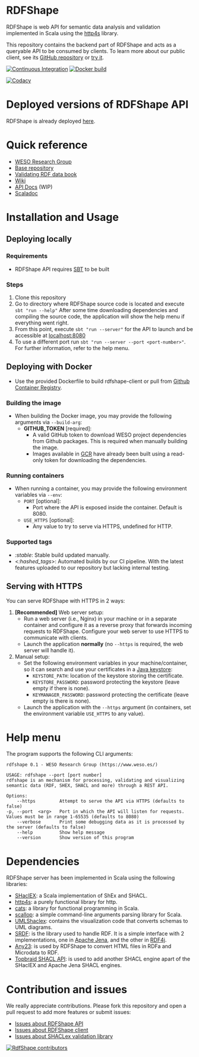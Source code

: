 # RDFShape

RDFShape is web API for semantic data analysis and validation implemented in Scala using
the [http4s](https://http4s.org/) library.

This repository contains the backend part of RDFShape and acts as a queryable API to be consumed by clients. To learn
more about our public client, see its [GitHub repository](https://github.com/weso/rdfshape-client)
or [try it](https://rdfshape.weso.es).

[![Continuous Integration](https://github.com/weso/rdfshape-api/actions/workflows/ci.yml/badge.svg)](https://github.com/weso/rdfshape-api/actions/workflows/ci.yml)
[![Docker build](https://github.com/weso/rdfshape-api/actions/workflows/publish_docker.yml/badge.svg)](https://github.com/weso/rdfshape-api/actions/workflows/publish_docker.yml)

[![Codacy](https://api.codacy.com/project/badge/Grade/2ad10ec42b6a4bb389aeb114fe192f21)](https://www.codacy.com/gh/weso/rdfshape?utm_source=github.com&amp;utm_medium=referral&amp;utm_content=weso/rdfshape&amp;utm_campaign=Badge_Grade)

# Deployed versions of RDFShape API

RDFShape is already deployed [here](https://api.rdfshape.weso.es/api).

# Quick reference

- [WESO Research Group](https://weso.es)
- [Base repository](https://github.com/weso/rdfshape)
- [Validating RDF data book](http://book.validatingrdf.com)
- [Wiki](https://github.com/weso/rdfshape/wiki)
- [API Docs](https://app.swaggerhub.com/apis/weso/RDFShape/) (WIP)
- [Scaladoc](https://www.weso.es/rdfshape-api/)

# Installation and Usage

## Deploying locally

### Requirements

* RDFShape API requires [SBT](https://www.scala-sbt.org/) to be built

### Steps

1. Clone this repository
2. Go to directory where RDFShape source code is located and execute `sbt "run --help"` After some time downloading
   dependencies and compiling the source code, the application will show the help menu if everything went right.
3. From this point, execute `sbt "run --server"` for the API to launch and be accessible
   at [localhost:8080](http://localhost:8080)
4. To use a different port run `sbt "run --server --port <port-number>"`. For further information, refer to the help
   menu.

## Deploying with Docker

* Use the provided Dockerfile to build rdfshape-client or pull
  from [Github Container Registry](https://github.com/orgs/weso/packages/container/package/rdfshape-client).

### Building the image

* When building the Docker image, you may provide the following arguments via `--build-arg`:
    * **GITHUB_TOKEN** [required]:
        - A valid GitHub token to download WESO project dependencies from Github packages. This is required when
          manually building the image.
        - Images available in [GCR](https://github.com/orgs/weso/packages/container/package/rdfshape-client)
          have already been built using a read-only token for downloading the dependencies.

### Running containers

* When running a container, you may provide the following environment variables via `--env`:
    - `PORT` [optional]:
        - Port where the API is exposed inside the container. Default is 8080.
    - `USE_HTTPS` [optional]:
        - Any value to try to serve via HTTPS, undefined for HTTP.

### Supported tags

- _:stable_: Stable build updated manually.
- <_:hashed_tags_>: Automated builds by our CI pipeline. With the latest features uploaded to our repository but lacking
  internal testing.

## Serving with HTTPS

You can serve RDFShape with HTTPS in 2 ways:
1. **[Recommended]** Web server setup:
   - Run a web server (i.e., Nginx) in your machine or in a separate container and configure it as a reverse
           proxy that forwards incoming requests to RDFShape. Configure your web server to use HTTPS to communicate with clients.
   - Launch the application **normally** (no `--https` is required, the web server will handle it).
2. Manual setup:
   - Set the following environment variables in your machine/container, so it can search and use your
           certificates in a [Java keystore](https://docs.oracle.com/javase/8/docs/api/java/security/KeyStore.html):
      - `KEYSTORE_PATH`: location of the keystore storing the certificate.
      - `KEYSTORE_PASSWORD`: password protecting the keystore (leave empty if there is none).
      - `KEYMANAGER_PASSWORD`: password protecting the certificate (leave empty is there is none).
   - Launch the application with the `--https` argument (in containers, set the environment variable `USE_HTTPS` to any value).


# Help menu

The program supports the following CLI arguments:

```
rdfshape 0.1 - WESO Research Group (https://www.weso.es/)

USAGE: rdfshape --port [port number]
rdfshape is an mechanism for processing, validating and visualizing semantic data (RDF, SHEX, SHACL and more) through a REST API.

Options:
    --https         Attempt to serve the API via HTTPS (defaults to false)
-p, --port  <arg>   Port in which the API will listen for requests. Values must be in range 1-65535 (defaults to 8080)
    --verbose       Print some debugging data as it is processed by the server (defaults to false)
    --help          Show help message
    --version       Show version of this program
```

# Dependencies

RDFShape server has been implemented in Scala using the following libraries:

* [SHaclEX](https://github.com/labra/shaclex): a Scala implementation of ShEx and SHACL.
* [http4s](https://http4s.org/): a purely functional library for http.
* [cats](https://typelevel.org/cats/): a library for functional programming in Scala.
* [scallop](https://github.com/scallop/scallop): a simple command-line arguments parsing library for Scala.
* [UMLShaclex](https://github.com/labra/shaclex): contains the visualization code that converts schemas to UML diagrams.
* [SRDF](http://www.weso.es/srdf/): is the library used to handle RDF. It is a simple interface with 2 implementations,
  one in [Apache Jena](https://jena.apache.org/), and the other in [RDF4j](https://rdf4j.org/).
* [Any23](https://any23.apache.org/): is used by RDFShape to convert HTML files in RDFa and Microdata to RDF.
* [Topbraid SHACL API](https://github.com/TopQuadrant/shacl): is used to add another SHACL engine apart of the SHaclEX
  and Apache Jena SHACL engines.

# Contribution and issues

We really appreciate contributions. Please fork this repository and open a pull request to add more features or submit
issues:

* [Issues about RDFShape API](https://github.com/weso/rdfshape-api/issues)
* [Issues about RDFShape client](https://github.com/weso/rdfshape-client/issues)
* [Issues about SHACLex validation library](https://github.com/labra/shaclex/issues)

<a href="https://github.com/weso/rdfshape/graphs/contributors">
  <img src="https://contributors-img.web.app/image?repo=weso/rdfshape"  alt="RdfShape contributors"/>
</a>
